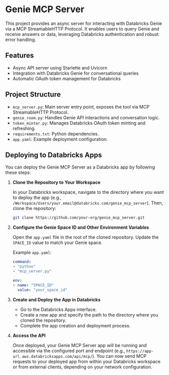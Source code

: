 # Genie MCP Server

This project provides an async server for interacting with Databricks Genie via a MCP StreamableHTTP Protocol. It enables users to query Genie and receive answers or data, leveraging Databricks authentication and robust error handling.

## Features

- Async API server using Starlette and Uvicorn
- Integration with Databricks Genie for conversational queries
- Automatic OAuth token management for Databricks


## Project Structure

- `mcp_server.py`: Main server entry point, exposes the tool via MCP StreamableHTTP Protocol.
- `genie_room.py`: Handles Genie API interactions and conversation logic.
- `token_minter.py`: Manages Databricks OAuth token minting and refreshing.
- `requirements.txt`: Python dependencies.
- `app.yaml`: Example deployment configuration.


## Deploying to Databricks Apps

You can deploy the Genie MCP Server as a Databricks app by following these steps:

1. **Clone the Repository to Your Workspace**

   In your Databricks workspace, navigate to the directory where you want to deploy the app (e.g., `/Workspace/Users/your.email@databricks.com/genie_mcp_server`). Then, clone the repository:

   ```bash
   git clone https://github.com/your-org/genie_mcp_server.git
   ```

2. **Configure the Genie Space ID and Other Environment Variables**

   Open the `app.yaml` file in the root of the cloned repository. Update the `SPACE_ID` value to match your Genie space. 

   Example `app.yaml`:

   ```yaml
   command:
   - "python"
   - "mcp_server.py"

   env:
   - name: "SPACE_ID"
     value: "your_space_id"
   ```

3. **Create and Deploy the App in Databricks**

   - Go to the Databricks Apps interface.
   - Create a new app and specify the path to the directory where you cloned the repository.
   - Complete the app creation and deployment process.

4. **Access the API**

   Once deployed, your Genie MCP Server app will be running and accessible via the configured port and endpoint (e.g., `https://app-url.aws.databricksapps.com/api/mcp/`). You can now send MCP requests to your deployed app from within your Databricks workspace or from external clients, depending on your network configuration.

